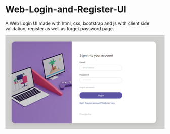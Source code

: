 # Web-Login-and-Register-UI
A Web Login UI made with html, css, bootstrap and js with client side validation, register as well as forget password page.

[![Demo](https://raw.githubusercontent.com/bipin0x01/Web-Login-and-Register-UI/main/assets/images/login%20UI.png)](https://bipin0x01.github.io/Web-Login-and-Register-UI/index.html)
